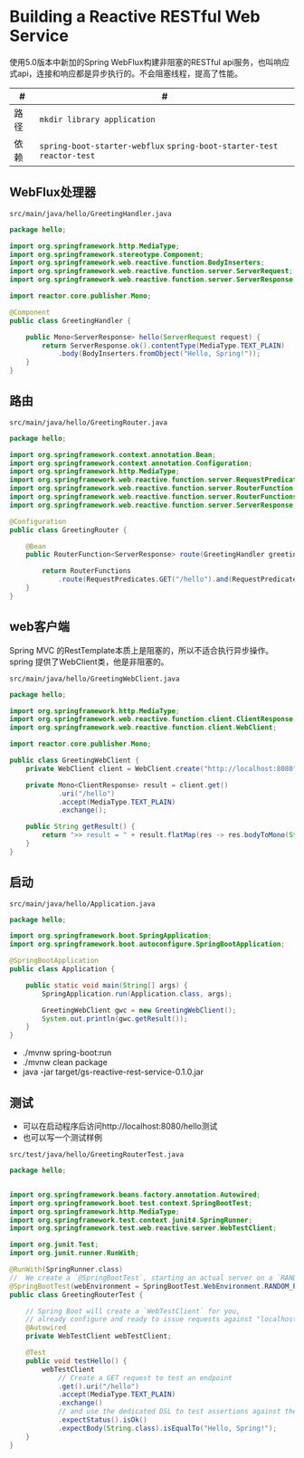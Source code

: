 # Building a Reactive RESTful Web Service

使用5.0版本中新加的Spring WebFlux构建非阻塞的RESTful api服务，也叫响应式api，连接和响应都是异步执行的。不会阻塞线程，提高了性能。


 #|#
--|--
路径|`mkdir library application`
依赖|`spring-boot-starter-webflux` `spring-boot-starter-test` `reactor-test`

## WebFlux处理器

`src/main/java/hello/GreetingHandler.java`

```java
package hello;

import org.springframework.http.MediaType;
import org.springframework.stereotype.Component;
import org.springframework.web.reactive.function.BodyInserters;
import org.springframework.web.reactive.function.server.ServerRequest;
import org.springframework.web.reactive.function.server.ServerResponse;

import reactor.core.publisher.Mono;

@Component
public class GreetingHandler {

	public Mono<ServerResponse> hello(ServerRequest request) {
		return ServerResponse.ok().contentType(MediaType.TEXT_PLAIN)
			.body(BodyInserters.fromObject("Hello, Spring!"));
	}
}
```

## 路由

`src/main/java/hello/GreetingRouter.java`

```java
package hello;

import org.springframework.context.annotation.Bean;
import org.springframework.context.annotation.Configuration;
import org.springframework.http.MediaType;
import org.springframework.web.reactive.function.server.RequestPredicates;
import org.springframework.web.reactive.function.server.RouterFunction;
import org.springframework.web.reactive.function.server.RouterFunctions;
import org.springframework.web.reactive.function.server.ServerResponse;

@Configuration
public class GreetingRouter {

	@Bean
	public RouterFunction<ServerResponse> route(GreetingHandler greetingHandler) {

		return RouterFunctions
			.route(RequestPredicates.GET("/hello").and(RequestPredicates.accept(MediaType.TEXT_PLAIN)), greetingHandler::hello);
	}
}
```

## web客户端

Spring MVC 的RestTemplate本质上是阻塞的，所以不适合执行异步操作。spring 提供了WebClient类，他是非阻塞的。

`src/main/java/hello/GreetingWebClient.java`

```java
package hello;

import org.springframework.http.MediaType;
import org.springframework.web.reactive.function.client.ClientResponse;
import org.springframework.web.reactive.function.client.WebClient;

import reactor.core.publisher.Mono;

public class GreetingWebClient {
	private WebClient client = WebClient.create("http://localhost:8080");

	private Mono<ClientResponse> result = client.get()
			.uri("/hello")
			.accept(MediaType.TEXT_PLAIN)
			.exchange();

	public String getResult() {
		return ">> result = " + result.flatMap(res -> res.bodyToMono(String.class)).block();
	}
}
```

## 启动

`src/main/java/hello/Application.java`

```java
package hello;

import org.springframework.boot.SpringApplication;
import org.springframework.boot.autoconfigure.SpringBootApplication;

@SpringBootApplication
public class Application {

	public static void main(String[] args) {
		SpringApplication.run(Application.class, args);

		GreetingWebClient gwc = new GreetingWebClient();
		System.out.println(gwc.getResult());
	}
}
```
- ./mvnw spring-boot:run
- ./mvnw clean package
- java -jar target/gs-reactive-rest-service-0.1.0.jar

## 测试

- 可以在启动程序后访问http://localhost:8080/hello测试
- 也可以写一个测试样例

`src/test/java/hello/GreetingRouterTest.java`

```java
package hello;


import org.springframework.beans.factory.annotation.Autowired;
import org.springframework.boot.test.context.SpringBootTest;
import org.springframework.http.MediaType;
import org.springframework.test.context.junit4.SpringRunner;
import org.springframework.test.web.reactive.server.WebTestClient;

import org.junit.Test;
import org.junit.runner.RunWith;

@RunWith(SpringRunner.class)
//  We create a `@SpringBootTest`, starting an actual server on a `RANDOM_PORT`
@SpringBootTest(webEnvironment = SpringBootTest.WebEnvironment.RANDOM_PORT)
public class GreetingRouterTest {

	// Spring Boot will create a `WebTestClient` for you,
	// already configure and ready to issue requests against "localhost:RANDOM_PORT"
	@Autowired
	private WebTestClient webTestClient;

	@Test
	public void testHello() {
		webTestClient
			// Create a GET request to test an endpoint
			.get().uri("/hello")
			.accept(MediaType.TEXT_PLAIN)
			.exchange()
			// and use the dedicated DSL to test assertions against the response
			.expectStatus().isOk()
			.expectBody(String.class).isEqualTo("Hello, Spring!");
	}
}
```












